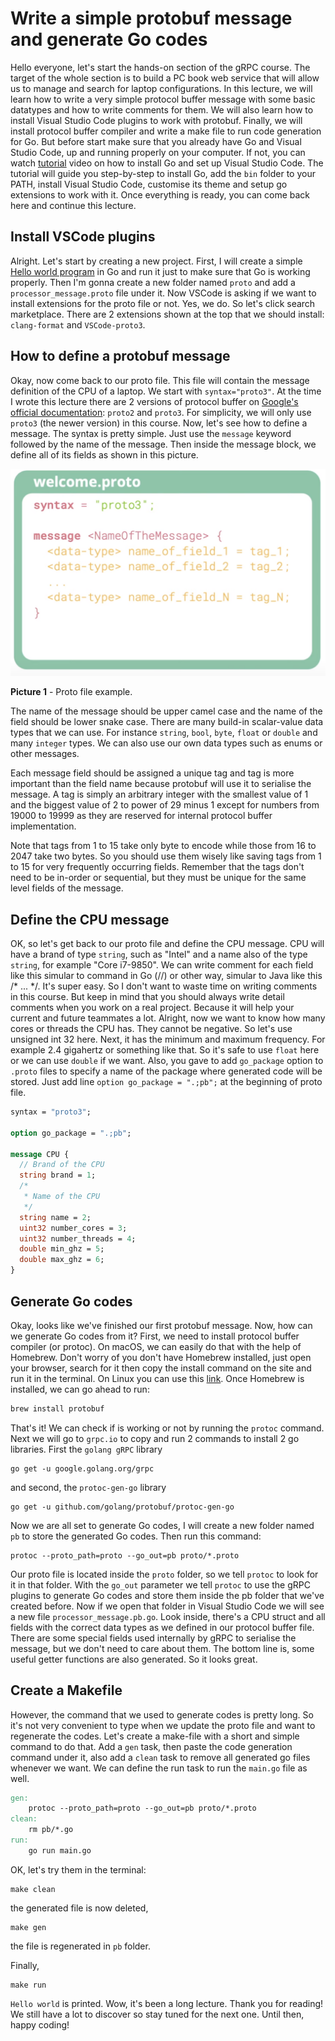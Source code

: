 # Write a simple protobuf message and generate Go codes
Hello everyone, let's start the hands-on section of the gRPC course. The target
of the whole section is to build a PC book web service that will allow us to 
manage and search for laptop configurations. In this lecture, we will learn how
to write a very simple protocol buffer message with some basic datatypes and how
to write comments for them. We will also learn how to install Visual Studio Code
plugins to work with protobuf. Finally, we will install protocol buffer
compiler and write a make file to run code generation for Go. But before start 
make sure that you already have Go and Visual Studio Code, up and running 
properly on your computer. If not, you can watch [tutorial](https://youtu.be/jRLV-1GVET4)
video on how to install Go and set up Visual Studio Code. The tutorial will 
guide you step-by-step to install Go, add the `bin` folder to your PATH, 
install Visual Studio Code, customise its theme and setup go extensions to work
with it. Once everything is ready, you can come back here and continue this
lecture.

## Install VSCode plugins
Alright. Let's start by creating a new project. First, I will create a simple
[Hello world program](code/lecture6/main.go) in Go and run it just to make sure
that Go is working properly. Then I'm gonna create a new folder named `proto` 
and add a `processor_message.proto` file under it. Now VSCode is asking if we 
want to install extensions for the proto file or not. Yes, we do. So let's 
click search marketplace. There are 2 extensions shown at the top that we 
should install: `clang-format` and `VSCode-proto3`.

## How to define a protobuf message
Okay, now come back to our proto file. This file will contain the message 
definition of the CPU of a laptop. We start with `syntax="proto3"`. At the 
time I wrote this lecture there are 2 versions of protocol buffer on [Google's 
official documentation](https://developers.google.com/protocol-buffers/docs/overview):
`proto2` and `proto3`. For simplicity, we will only use `proto3` (the newer 
version) in this course. Now, let's see how to define a message. The syntax is
pretty simple. Just use the `message` keyword followed by the name of the 
message. Then inside the message block, we define all of its fields as shown 
in this picture.

![Proto-file-example](images/lecture6/proto_file_example.png)

**Picture 1** - Proto file example.

The name of the message should be upper camel case and the name of the field 
should be lower snake case. There are many build-in scalar-value data types 
that we can use. For instance `string`, `bool`, `byte`, `float` or `double` and
many `integer` types. We can also use our own data types such as enums or other
messages.

Each message field should be assigned a unique tag and tag is more important 
than the field name because protobuf will use it to serialise the message. A 
tag is simply an arbitrary integer with the smallest value of 1 and the biggest
value of 2 to power of 29 minus 1 except for numbers from 19000 to 19999 as 
they are reserved for internal protocol buffer implementation.

Note that tags from 1 to 15 take only byte to encode while those from 16 to 
2047 take two bytes. So you should use them wisely like saving tags from 1 to 
15 for very frequently occurring fields. Remember that the tags don't need 
to be in-order or sequential, but they must be unique for the same level fields 
of the message.

## Define the CPU message
OK, so let's get back to our proto file and define the CPU message. CPU will
have a brand of type `string`, such as "Intel" and a name also of the type 
`string`, for example "Core i7-9850". We can write comment for each field like 
this simular to command in Go (//) or other way, simular to Java like this
/* ... */. It's super easy. So I don't want to waste time on writing comments 
in this course. But keep in mind that you should always write detail comments 
when you work on a real project. Because it will help your current and future 
teammates a lot. Alright, now we want to know how many cores or threads the CPU
has. They cannot be negative. So let's use unsigned int 32 here. Next, it has 
the minimum and maximum frequency. For example 2.4 gigahertz or something like 
that. So it's safe to use `float` here or we can use `double` if we want. 
Also, you gave to add `go_package` option to `.proto` files to specify a name of 
the package where generated code will be stored. Just add line 
`option go_package = ".;pb";` at the beginning of proto file.

```protobuf
syntax = "proto3";

option go_package = ".;pb";

message CPU {
  // Brand of the CPU
  string brand = 1;
  /*
   * Name of the CPU
   */
  string name = 2;
  uint32 number_cores = 3;
  uint32 number_threads = 4;
  double min_ghz = 5;
  double max_ghz = 6;
}
```

## Generate Go codes
Okay, looks like we've finished our first protobuf message. Now, how can we
generate Go codes from it? First, we need to install protocol buffer compiler
(or protoc). On macOS, we can easily do that with the help of Homebrew. Don't
worry of you don't have Homebrew installed, just open your browser, search for 
it then copy the install command on the site and run it in the terminal. On 
Linux you can use this [link](https://grpc.io/docs/protoc-installation/). Once
Homebrew is installed, we can go ahead to run:

```sh
brew install protobuf
```

That's it! We can check if is working or not by running the `protoc` command. 
Next we will go to `grpc.io` to copy and run 2 commands to install 2 go 
libraries. First the `golang gRPC` library

```shell
go get -u google.golang.org/grpc
```

and second, the `protoc-gen-go` library

```shell
go get -u github.com/golang/protobuf/protoc-gen-go
```

Now we are all set to generate Go codes, I will create a new folder named `pb` 
to store the generated Go codes. Then run this command:

```shell
protoc --proto_path=proto --go_out=pb proto/*.proto
```

Our proto file is located inside the `proto` folder, so we tell `protoc` to 
look for it in that folder. With the `go_out` parameter we tell `protoc` to use 
the gRPC plugins to generate Go codes and store them inside the pb folder that 
we've created before. Now if we open that folder in Visual Studio Code we will 
see a new file `processor_message.pb.go`. Look inside, there's a CPU struct and 
all fields with the correct data types as we defined in our protocol buffer 
file. There are some special fields used internally by gRPC to serialise the 
message, but we don't need to care about them. The bottom line is, some useful 
getter functions are also generated. So it looks great.

## Create a Makefile
However, the command that we used to generate codes is pretty long. So it's not 
very convenient to type when we update the proto file and want to regenerate 
the codes. Let's create a make-file with a short and simple command to do that.
Add a `gen` task, then paste the code generation command under it, also add a 
`clean` task to remove all generated go files whenever we want. We can define 
the run task to run the `main.go` file as well.

```makefile
gen:
	protoc --proto_path=proto --go_out=pb proto/*.proto
clean:
	rm pb/*.go
run:
	go run main.go
```

OK, let's try them in the terminal:

```shell
make clean
```

the generated file is now deleted,

```shell
make gen
```

the file is regenerated in `pb` folder.

Finally,

```shell
make run
```

`Hello world` is printed. Wow, it's been a long lecture. Thank you for
reading! We still have a lot to discover so stay tuned for the next one. Until 
then, happy coding!